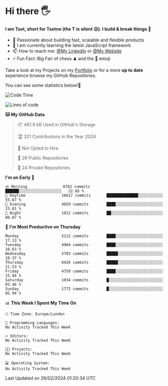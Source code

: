 # Hi there :raised_hand_with_fingers_splayed:
#### I am Tsot, short for Tsotne (the T is silent :wink:). I build & break things :space_invader:
- :telescope: Passionate about building fast, scalable and flexible products
- :seedling: I am currently learning the latest JavaScript framework 
- :mailbox: How to reach me: [@My LinkedIn](https://www.linkedin.com/in/tsotne-gvadzabia/) or [@My Website](https://tsotne.co.uk/contact)
- :zap: Fun Fact: Big Fan of chess ♟ and the 👾 emoji

Take a look at my Projects on my [Portfolio](https://tsotne.co.uk/) or for a more **up to date** experience browse my GitHub Repositories.

You can see some statistics below!:space_invader:
<!--START_SECTION:waka-->
![Code Time](http://img.shields.io/badge/Code%20Time-761%20hrs%202%20mins-blue)

![Lines of code](https://img.shields.io/badge/From%20Hello%20World%20I%27ve%20Written-11.1%20million%20lines%20of%20code-blue)

**🐱 My GitHub Data** 

> 📦 461.9 kB Used in GitHub's Storage 
 > 
> 🏆 321 Contributions in the Year 2024
 > 
> 🚫 Not Opted to Hire
 > 
> 📜 26 Public Repositories 
 > 
> 🔑 24 Private Repositories 
 > 
**I'm an Early 🐤** 

```text
🌞 Morning                6762 commits        ██████░░░░░░░░░░░░░░░░░░░   22.65 % 
🌆 Daytime                16617 commits       ██████████████░░░░░░░░░░░   55.67 % 
🌃 Evening                4659 commits        ████░░░░░░░░░░░░░░░░░░░░░   15.61 % 
🌙 Night                  1812 commits        ██░░░░░░░░░░░░░░░░░░░░░░░   06.07 % 
```
📅 **I'm Most Productive on Thursday** 

```text
Monday                   5112 commits        ████░░░░░░░░░░░░░░░░░░░░░   17.13 % 
Tuesday                  4964 commits        ████░░░░░░░░░░░░░░░░░░░░░   16.63 % 
Wednesday                5783 commits        █████░░░░░░░░░░░░░░░░░░░░   19.37 % 
Thursday                 6426 commits        █████░░░░░░░░░░░░░░░░░░░░   21.53 % 
Friday                   4759 commits        ████░░░░░░░░░░░░░░░░░░░░░   15.94 % 
Saturday                 1034 commits        █░░░░░░░░░░░░░░░░░░░░░░░░   03.46 % 
Sunday                   1772 commits        █░░░░░░░░░░░░░░░░░░░░░░░░   05.94 % 
```


📊 **This Week I Spent My Time On** 

```text
🕑︎ Time Zone: Europe/London

💬 Programming Languages: 
No Activity Tracked This Week

🔥 Editors: 
No Activity Tracked This Week

🐱‍💻 Projects: 
No Activity Tracked This Week

💻 Operating System: 
No Activity Tracked This Week
```


 Last Updated on 26/02/2024 01:20:34 UTC
<!--END_SECTION:waka-->
